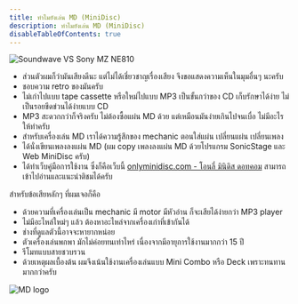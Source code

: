 ```yaml
---
title: ทำไมยังเล่น MD (MiniDisc)
description: ทำไมยังเล่น MD (MiniDisc)
disableTableOfContents: true
---
```


![Soundwave VS Sony MZ NE810](/images/soundwave-vs-ne810.png)

- ส่วนตัวผมก็ว่ามันเสียงดีนะ แต่ไม่ได้เชี่ยวชาญเรื่องเสียง จึงขอแสดงความเห็นในมุมอื่นๆ นะครับ
- ชอบความ retro ของมันครับ
- ไม่เก่าไปแบบ tape cassette หรือใหม่ไปแบบ MP3 เป็นขั้นกว่าของ CD เก็บรักษาได้ง่าย ไม่เป็นรอยขีดข่วนได้ง่ายแบบ CD
- MP3 สะดวกกว่าก็จริงครับ ไม่ต้องซื้อแผ่น MD ด้วย แต่เหมือนมันง่ายเกินไปจนเบื่อ ไม่มีอะไรให้ทำครับ
- สำหรับเครื่องเล่น MD เราได้ความรู้สึกของ mechanic ตอนใส่แผ่น เปลี่ยนแผ่น เปลี่ยนเพลง
- ได้นั่งเขียนเพลงลงแผ่น MD (ผม copy เพลงลงแผ่น MD ด้วยโปรแกรม SonicStage และ Web MiniDisc ครับ)
- ได้ทำเว็บคู่มือการใช้งาน ซึ่งก็คือเว็บนี้ [onlyminidisc.com - โอนลี่ มินิดิส ดอทคอม](https://onlyminidisc.com) สามารถเข้าไปอ่านและแนะนำติชมได้ครับ

สำหรับข้อเสียหลักๆ ที่ผมเจอก็คือ
- ด้วยความที่เครื่องเล่นเป็น mechanic มี motor มีหัวอ่าน ก็จะเสียได้ง่ายกว่า MP3 player
- ไม่มีอะไหล่ใหม่ๆ แล้ว ต้องหาอะไหล่จากเครื่องเก่าที่เข้ากันได้
- ช่างที่ดูแลตัวนี้อาจจะหายากหน่อย
- ตัวเครื่องเล่นพกพา มักไม่ค่อยทนเท่าไหร่ เนื่องจากมีอายุการใช้งานมากกว่า 15 ปี
- รีโมทแบบสายชวบรวน
- ด้วยเหตุผลเบื้องต้น ผมจึงเน้นใช้งานเครื่องเล่นแบบ Mini Combo หรือ Deck เพราะทนทานมากกว่าครับ

![MD logo](/images/md-logo-transparent-medium.png)

